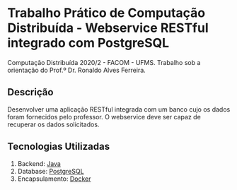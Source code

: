 # Trabalho Prático de Computação Distribuída - Webservice RESTful integrado com PostgreSQL

Computação Distribuída 2020/2 - FACOM - UFMS. Trabalho sob a orientação do Prof.º Dr. Ronaldo Alves Ferreira.

## Descrição

Desenvolver uma aplicação RESTful integrada com um banco cujo os dados foram fornecidos pelo professor. O webservice deve ser capaz de recuperar os dados solicitados.

## Tecnologias Utilizadas

 1. Backend: [Java](https://openjdk.java.net/)
 2. Database: [PostgreSQL](https://www.postgresql.org/)
 3. Encapsulamento: [Docker](https://www.docker.com/)
 